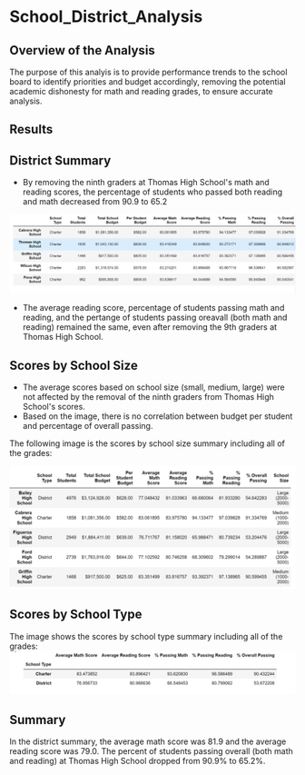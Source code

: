 # School_District_Analysis
## Overview of the Analysis

The purpose of this analyis is to provide performance trends to the school board to identify priorities and budget accordingly, removing the potential academic dishonesty for math and reading grades, to ensure accurate analysis.

## Results
## District Summary

- By removing the ninth graders at Thomas High School's math and reading scores, the percentage of students who passed both reading and math decreased from 90.9 to 65.2 

![This is an image](https://github.com/Fbullman/School_District_Analysis/blob/main/Passing%20reading%20and%20math%20percentage.png)

- The average reading score, percentage of students passing math and reading, and the pertange of students passing oreavall (both math and reading) remained the same, even after removing the 9th graders at Thomas High School.


## Scores by School Size
 - The average scores based on school size (small, medium, large) were not affected by the removal of the ninth graders from Thomas High School's scores.
 - Based on the image, there is no correlation between budget per student and percentage of overall passing.


The following image is the scores by school size summary including all of the grades:

![This is an image](https://github.com/Fbullman/School_District_Analysis/blob/main/score%20by%20size.png)

## Scores by School Type
The image shows the scores by school type summary including all of the grades:
![This is an image](https://github.com/Fbullman/School_District_Analysis/blob/main/Score%20by%20School%20Type.png)

## Summary
In the district summary, the average math score was 81.9 and the average reading score was 79.0.
The percent of students passing overall (both math and reading) at Thomas High School dropped from 90.9% to 65.2%.





